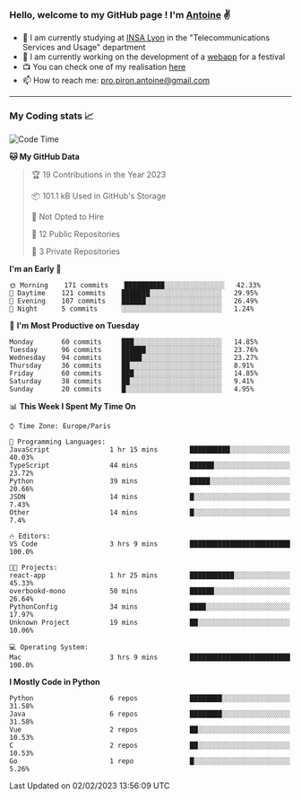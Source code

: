 ### Hello, welcome to my GitHub page ! I'm [Antoine](https://github.com/AntoinePiron) ✌️

- 🌱 I am currently studying at [INSA Lyon](https://www.insa-lyon.fr) in the "Telecommunications Services and Usage" department
- 🔭 I am currently working on the development of a [webapp](https://github.com/24HeuresINSA/Overbookd) for a festival
- 📺 You can check one of my realisation [here](https://astustc.fr)
- 📫 How to reach me: [pro.piron.antoine@gmail.com](mailto:pro.piron.antoine@gmail.com)

---

### My Coding stats 📈
<!--START_SECTION:waka-->
![Code Time](http://img.shields.io/badge/Code%20Time-9%20hrs%2034%20mins-blue)

**🐱 My GitHub Data** 

> 🏆 19 Contributions in the Year 2023
 > 
> 📦 101.1 kB Used in GitHub's Storage 
 > 
> 🚫 Not Opted to Hire
 > 
> 📜 12 Public Repositories 
 > 
> 🔑 3 Private Repositories  
 > 
**I'm an Early 🐤** 

```text
🌞 Morning    171 commits    ██████████░░░░░░░░░░░░░░░   42.33% 
🌆 Daytime    121 commits    ███████░░░░░░░░░░░░░░░░░░   29.95% 
🌃 Evening    107 commits    ██████░░░░░░░░░░░░░░░░░░░   26.49% 
🌙 Night      5 commits      ░░░░░░░░░░░░░░░░░░░░░░░░░   1.24%

```
📅 **I'm Most Productive on Tuesday** 

```text
Monday       60 commits     ███░░░░░░░░░░░░░░░░░░░░░░   14.85% 
Tuesday      96 commits     ██████░░░░░░░░░░░░░░░░░░░   23.76% 
Wednesday    94 commits     █████░░░░░░░░░░░░░░░░░░░░   23.27% 
Thursday     36 commits     ██░░░░░░░░░░░░░░░░░░░░░░░   8.91% 
Friday       60 commits     ███░░░░░░░░░░░░░░░░░░░░░░   14.85% 
Saturday     38 commits     ██░░░░░░░░░░░░░░░░░░░░░░░   9.41% 
Sunday       20 commits     █░░░░░░░░░░░░░░░░░░░░░░░░   4.95%

```


📊 **This Week I Spent My Time On** 

```text
⌚︎ Time Zone: Europe/Paris

💬 Programming Languages: 
JavaScript               1 hr 15 mins        ██████████░░░░░░░░░░░░░░░   40.03% 
TypeScript               44 mins             ██████░░░░░░░░░░░░░░░░░░░   23.72% 
Python                   39 mins             █████░░░░░░░░░░░░░░░░░░░░   20.66% 
JSON                     14 mins             █░░░░░░░░░░░░░░░░░░░░░░░░   7.43% 
Other                    14 mins             █░░░░░░░░░░░░░░░░░░░░░░░░   7.4%

🔥 Editors: 
VS Code                  3 hrs 9 mins        █████████████████████████   100.0%

🐱‍💻 Projects: 
react-app                1 hr 25 mins        ███████████░░░░░░░░░░░░░░   45.33% 
overbookd-mono           50 mins             ██████░░░░░░░░░░░░░░░░░░░   26.64% 
PythonConfig             34 mins             ████░░░░░░░░░░░░░░░░░░░░░   17.97% 
Unknown Project          19 mins             ██░░░░░░░░░░░░░░░░░░░░░░░   10.06%

💻 Operating System: 
Mac                      3 hrs 9 mins        █████████████████████████   100.0%

```

**I Mostly Code in Python** 

```text
Python                   6 repos             ████████░░░░░░░░░░░░░░░░░   31.58% 
Java                     6 repos             ████████░░░░░░░░░░░░░░░░░   31.58% 
Vue                      2 repos             ██░░░░░░░░░░░░░░░░░░░░░░░   10.53% 
C                        2 repos             ██░░░░░░░░░░░░░░░░░░░░░░░   10.53% 
Go                       1 repo              █░░░░░░░░░░░░░░░░░░░░░░░░   5.26%

```



 Last Updated on 02/02/2023 13:56:09 UTC
<!--END_SECTION:waka-->
